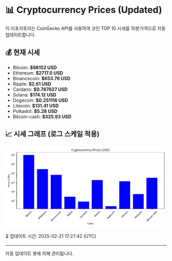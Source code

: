 
# 📊 Cryptocurrency Prices (Updated)

이 리포지토리는 CoinGecko API를 사용하여 코인 TOP 10 시세를 10분가격으로 자동 업데이트합니다.

## 💰 현재 시세
- Bitcoin: **$98152 USD**
- Ethereum: **$2717.0 USD**
- Binancecoin: **$653.76 USD**
- Ripple: **$2.61 USD**
- Cardano: **$0.787627 USD**
- Solana: **$174.12 USD**
- Dogecoin: **$0.251116 USD**
- Litecoin: **$131.41 USD**
- Polkadot: **$5.28 USD**
- Bitcoin-cash: **$325.93 USD**

## 📈 시세 그래프 (로그 스케일 적용)
![Crypto Prices](crypto_prices.png)

⏳ 업데이트 시간: 2025-02-21 17:27:42 (UTC)

---
자동 업데이트 봇에 의해 관리됩니다.

